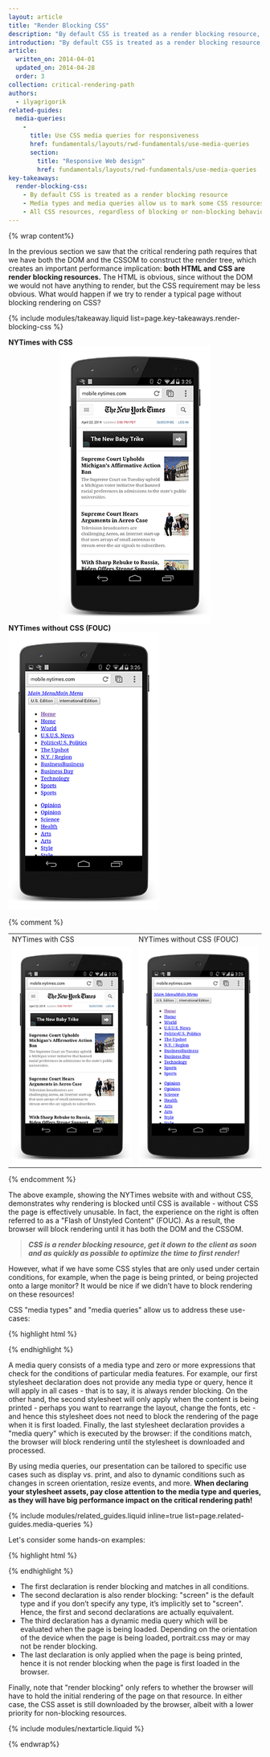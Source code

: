 ```yaml
---
layout: article
title: "Render Blocking CSS"
description: "By default CSS is treated as a render blocking resource, which means that the browser will hold rendering of any processed content until the CSSOM is constructed. Make sure to keep your CSS lean, deliver it as quickly as possible, and use media types and queries to unblock rendering."
introduction: "By default CSS is treated as a render blocking resource, which means that the browser will hold rendering of any processed content until the CSSOM is constructed. Make sure to keep your CSS lean, deliver it as quickly as possible, and use media types and queries to unblock rendering."
article:
  written_on: 2014-04-01
  updated_on: 2014-04-28
  order: 3
collection: critical-rendering-path
authors:
  - ilyagrigorik
related-guides:
  media-queries:
    -
      title: Use CSS media queries for responsiveness
      href: fundamentals/layouts/rwd-fundamentals/use-media-queries
      section:
        title: "Responsive Web design"
        href: fundamentals/layouts/rwd-fundamentals/use-media-queries
key-takeaways:
  render-blocking-css:
    - By default CSS is treated as a render blocking resource
    - Media types and media queries allow us to mark some CSS resources as non render blocking
    - All CSS resources, regardless of blocking or non-blocking behavior are downloaded by the browser
---
```

{% wrap content%}

<style>
  img, video, object {
    max-width: 100%;
  }

  img.center {
    display: block;
    margin-left: auto;
    margin-right: auto;
  }
</style>


In the previous section we saw that the critical rendering path requires that we have both the DOM and the CSSOM to construct the render tree, which creates an important performance implication: **both HTML and CSS are render blocking resources.** The HTML is obvious, since without the DOM we would not have anything to render, but the CSS requirement may be less obvious. What would happen if we try to render a typical page without blocking rendering on CSS?

{% include modules/takeaway.liquid list=page.key-takeaways.render-blocking-css %}

<div class="clear">
  <div class="g--half">
    <b>NYTimes with CSS</b>
    <img class="center" src="images/nytimes-css-device.png" alt="NYTimes with CSS">

  </div>

  <div class="g--half g--last">
    <b>NYTimes without CSS (FOUC)</b>
    <img src="images/nytimes-nocss-device.png" alt="NYTimes without CSS">

  </div>
</div>

{% comment %}
<table>
<tr>
<td>NYTimes with CSS</td>
<td>NYTimes without CSS (FOUC)</td>
</tr>
<tr>
<td><img src="images/nytimes-css-device.png" alt="NYTimes with CSS" class="center"></td>
<td><img src="images/nytimes-nocss-device.png" alt="NYTimes without CSS" class="center"></td>
</tr>
</table>
{% endcomment %}

The above example, showing the NYTimes website with and without CSS, demonstrates why rendering is blocked until CSS is available - without CSS the page is effectively unusable. In fact, the experience on the right is often referred to as a "Flash of Unstyled Content" (FOUC). As a result, the browser will block rendering until it has both the DOM and the CSSOM.

> **_CSS is a render blocking resource, get it down to the client as soon and as quickly as possible to optimize the time to first render!_**

However, what if we have some CSS styles that are only used under certain conditions, for example, when the page is being printed, or being projected onto a large monitor? It would be nice if we didn’t have to block rendering on these resources!

CSS "media types" and "media queries" allow us to address these use-cases:

{% highlight html %}
<link href="style.css" rel="stylesheet">
<link href="print.css" rel="stylesheet" media="print">
<link href="other.css" rel="stylesheet" media="(min-width: 40em)">
{% endhighlight %}

A media query consists of a media type and zero or more expressions that check for the conditions of particular media features. For example, our first stylesheet declaration does not provide any media type or query, hence it will apply in all cases - that is to say, it is always render blocking. On the other hand, the second stylesheet will only apply when the content is being printed - perhaps you want to rearrange the layout, change the fonts, etc - and hence this stylesheet does not need to block the rendering of the page when it is first loaded. Finally, the last stylesheet declaration provides a "media query" which is executed by the browser: if the conditions match, the browser will block rendering until the stylesheet is downloaded and processed.

By using media queries, our presentation can be tailored to specific use cases such as display vs. print, and also to dynamic conditions such as changes in screen orientation, resize events, and more. **When declaring your stylesheet assets, pay close attention to the media type and queries, as they will have big performance impact on the critical rendering path!**

{% include modules/related_guides.liquid inline=true list=page.related-guides.media-queries %}

Let's consider some hands-on examples:

{% highlight html %}
<link href="style.css"    rel="stylesheet">
<link href="style.css"    rel="stylesheet" media="screen">
<link href="portrait.css" rel="stylesheet" media="orientation:portrait">
<link href="print.css"    rel="stylesheet" media="print">
{% endhighlight %}

* The first declaration is render blocking and matches in all conditions.
* The second declaration is also render blocking: "screen" is the default type and if you don’t specify any type, it’s implicitly set to "screen". Hence, the first and second declarations are actually equivalent.
* The third declaration has a dynamic media query which will be evaluated when the page is being loaded. Depending on the orientation of the device when the page is being loaded, portrait.css may or may not be render blocking.
* The last declaration is only applied when the page is being printed, hence it is not render blocking when the page is first loaded in the browser.

Finally, note that "render blocking" only refers to whether the browser will have to hold the initial rendering of the page on that resource. In either case, the CSS asset is still downloaded by the browser, albeit with a lower priority for non-blocking resources.

{% include modules/nextarticle.liquid %}

{% endwrap%}
